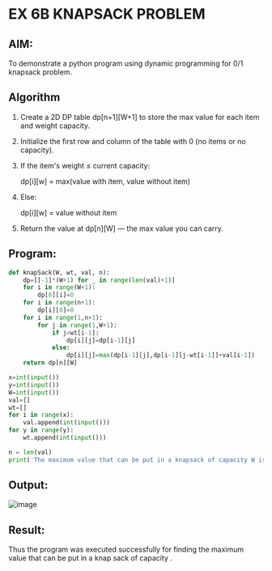# EX 6B KNAPSACK PROBLEM

## AIM:
To demonstrate a python program using dynamic programming for 0/1 knapsack problem.



## Algorithm
1. Create a 2D DP table dp[n+1][W+1] to store the max value for each item and weight capacity.

2. Initialize the first row and column of the table with 0 (no items or no capacity).
   
3. If the item's weight ≤ current capacity:

     dp[i][w] = max(value with item, value without item)

5. Else:

    dp[i][w] = value without item

6. Return the value at dp[n][W] — the max value you can carry.

## Program:


```python
def knapSack(W, wt, val, n):
    dp=[[-1]*(W+1) for _ in range(len(val)+1)]
    for i in range(W+1):
        dp[0][i]=0
    for i in range(n+1):
        dp[i][0]=0
    for i in range(1,n+1):
        for j in range(1,W+1):
            if j<wt[i-1]:
                dp[i][j]=dp[i-1][j]
            else:
                dp[i][j]=max(dp[i-1][j],dp[i-1][j-wt[i-1]]+val[i-1])
    return dp[n][W]

x=int(input())
y=int(input())
W=int(input())
val=[]
wt=[]
for i in range(x):
    val.append(int(input()))
for y in range(y):
    wt.append(int(input()))

n = len(val)
print('The maximum value that can be put in a knapsack of capacity W is: ',knapSack(W, wt, val, n))

```

## Output:
![image](https://github.com/user-attachments/assets/0b346580-4b07-4cd4-b342-f3d17162b8b5)



## Result:
Thus the program was executed successfully for finding the maximum value that can be put in a knap sack of capacity .
